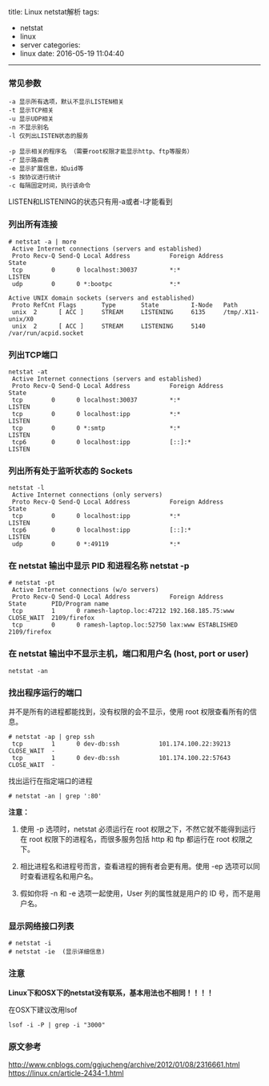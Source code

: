 title: Linux netstat解析
tags:
  - netstat
  - linux
  - server
categories:
  - linux
date: 2016-05-19 11:04:40
---

### 常见参数
```
-a 显示所有选项，默认不显示LISTEN相关
-t 显示TCP相关
-u 显示UDP相关
-n 不显示别名
-l 仅列出LISTEN状态的服务

-p 显示相关的程序名 （需要root权限才能显示http、ftp等服务）
-r 显示路由表
-e 显示扩展信息，如uid等
-s 按协议进行统计
-c 每隔固定时间，执行该命令
```

LISTEN和LISTENING的状态只有用-a或者-l才能看到

<!--more-->

### 列出所有连接
```
# netstat -a | more
 Active Internet connections (servers and established)
 Proto Recv-Q Send-Q Local Address           Foreign Address         State
 tcp        0      0 localhost:30037         *:*                     LISTEN
 udp        0      0 *:bootpc                *:*
 
Active UNIX domain sockets (servers and established)
 Proto RefCnt Flags       Type       State         I-Node   Path
 unix  2      [ ACC ]     STREAM     LISTENING     6135     /tmp/.X11-unix/X0
 unix  2      [ ACC ]     STREAM     LISTENING     5140     /var/run/acpid.socket
```

### 列出TCP端口
```
netstat -at
 Active Internet connections (servers and established)
 Proto Recv-Q Send-Q Local Address           Foreign Address         State
 tcp        0      0 localhost:30037         *:*                     LISTEN
 tcp        0      0 localhost:ipp           *:*                     LISTEN
 tcp        0      0 *:smtp                  *:*                     LISTEN
 tcp6       0      0 localhost:ipp           [::]:*                  LISTEN
```

### 列出所有处于监听状态的 Sockets
```
netstat -l
 Active Internet connections (only servers)
 Proto Recv-Q Send-Q Local Address           Foreign Address         State
 tcp        0      0 localhost:ipp           *:*                     LISTEN
 tcp6       0      0 localhost:ipp           [::]:*                  LISTEN
 udp        0      0 *:49119                 *:*
```

### 在 netstat 输出中显示 PID 和进程名称 netstat -p
```
# netstat -pt
 Active Internet connections (w/o servers)
 Proto Recv-Q Send-Q Local Address           Foreign Address         State       PID/Program name
 tcp        1      0 ramesh-laptop.loc:47212 192.168.185.75:www        CLOSE_WAIT  2109/firefox
 tcp        0      0 ramesh-laptop.loc:52750 lax:www ESTABLISHED 2109/firefox
```

### 在 netstat 输出中不显示主机，端口和用户名 (host, port or user)
```
netstat -an
```


### 找出程序运行的端口
并不是所有的进程都能找到，没有权限的会不显示，使用 root 权限查看所有的信息。
```
# netstat -ap | grep ssh
 tcp        1      0 dev-db:ssh           101.174.100.22:39213        CLOSE_WAIT  -
 tcp        1      0 dev-db:ssh           101.174.100.22:57643        CLOSE_WAIT  -
```
找出运行在指定端口的进程
```
# netstat -an | grep ':80'
```

**注意：**
1. 使用 -p 选项时，netstat 必须运行在 root 权限之下，不然它就不能得到运行在 root 权限下的进程名，而很多服务包括 http 和 ftp 都运行在 root 权限之下。

2. 相比进程名和进程号而言，查看进程的拥有者会更有用。使用 -ep 选项可以同时查看进程名和用户名。

3. 假如你将 -n 和 -e 选项一起使用，User 列的属性就是用户的 ID 号，而不是用户名。

### 显示网络接口列表
```
# netstat -i
# netstat -ie  (显示详细信息)
```

### 注意
**Linux下和OSX下的netstat没有联系，基本用法也不相同！！！！**

在OSX下建议改用lsof
```
lsof -i -P | grep -i "3000"
```

### 原文参考
http://www.cnblogs.com/ggjucheng/archive/2012/01/08/2316661.html
https://linux.cn/article-2434-1.html

